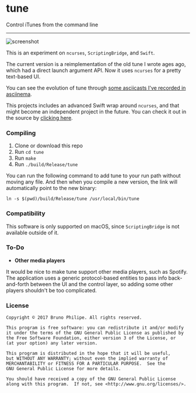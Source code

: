 # tune

Control iTunes from the command line

---

![screenshot](http://i.imgur.com/cvQBFbI.png)

This is an experiment on `ncurses`, `ScriptingBridge`, and `Swift`.

The current version is a reimplementation of the old tune I wrote ages ago, which had a direct launch argument API. Now it uses `ncurses` for a pretty text-based UI.

You can see the evolution of tune through [some asciicasts I've recorded in asciinema](https://asciinema.org/~brunophilipe).

This projects includes an advanced Swift wrap around `ncurses`, and that might become an independent project in the future. You can check it out in the source by [clicking here](https://github.com/brunophilipe/tune/blob/master/tune/User%20Interface/UIWindow.swift).

### Compiling

1. Clone or download this repo
2. Run `cd tune`
2. Run `make`
3. Run `./build/Release/tune`

You can run the following command to add tune to your run path without moving any file. And then when you compile a new version, the link will automatically point to the new binary:

```
ln -s $(pwd)/build/Release/tune /usr/local/bin/tune
```

### Compatibility

This software is only supported on macOS, since `ScriptingBridge` is not available outside of it.

### To-Do

* **Other media players**

It would be nice to make tune support other media players, such as Spotify. The application uses a generic protocol-based entities to pass 
info back-and-forth between the UI and the control layer, so adding some other players shouldn't be too complicated.

### License

```
Copyright © 2017 Bruno Philipe. All rights reserved.

This program is free software: you can redistribute it and/or modify
it under the terms of the GNU General Public License as published by
the Free Software Foundation, either version 3 of the License, or
(at your option) any later version.

This program is distributed in the hope that it will be useful,
but WITHOUT ANY WARRANTY; without even the implied warranty of
MERCHANTABILITY or FITNESS FOR A PARTICULAR PURPOSE.  See the
GNU General Public License for more details.

You should have received a copy of the GNU General Public License
along with this program.  If not, see <http://www.gnu.org/licenses/>.
```
